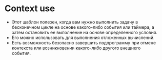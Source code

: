 # Context use

- Этот шаблон полезен, когда вам нужно выполнить задачу в бесконечном цикле на основе какого-либо события или таймера, а затем остановить ее выполнение на основе определенного условия.
- Его можно использовать для выполнения отложенных вычислений.
- Есть возможность безопасно завершить подпрограмму при отмене контекста или возникновении какого-либо другого внешнего события.